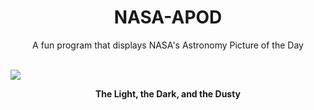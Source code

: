 <div align="center">
  <h1>
    NASA-APOD
  </h1>
</div>
  
<div align="center">
  A fun program that displays NASA's Astronomy Picture of the Day
</div>

<br>

![](https://apod.nasa.gov/apod/image/2211/Cave_Copyright_APOD.png)

<p align = "center">
  <b>The Light, the Dark, and the Dusty</b>
</p>
